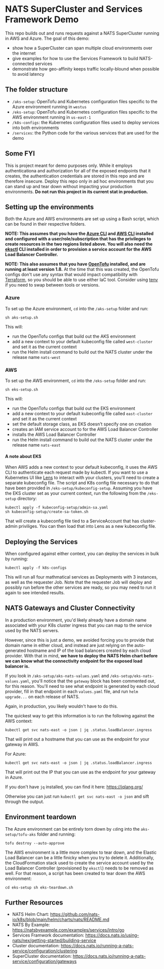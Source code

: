 # NATS SuperCluster and Services Framework Demo

This repo builds out and runs requests against a NATS SuperCluster running in AWS and Azure. The goal of this demo:

- show how a SuperCluster can span multiple cloud environments over the internet
- give examples for how to use the Services Framework to build NATS-connected services
- demonstrate how geo-affinity keeps traffic locally-blound when possible to avoid latency

## The folder structure

- `/aks-setup`: OpenTofu and Kubernetes configuration files specific to the Azure environment running in `westus`
- `/eks-setup`: OpenTofu and Kubernetes configuration files specific to the AWS environment running in `us-east-1`
- `/k8s-configs`: the Kubernetes configuration files used to deploy services into both environments
- `/services`: the Python code for the various services that are used for the demo

## Some FYI

This is project meant for demo purposes only. While it employs authenticationa and authorization for all of the exposed endpoints that it creates, the authentication credentials are stored in this repo and are therefore insecure. Deploy this repo only in ad hoc environments that you can stand up and tear down without impacting your production environments. **Do not run this project in its current stat in production.**

## Setting up the environments

Both the Azure and AWS environments are set up using a Bash script, which can be found in their respective folders.

**NOTE: This assumes that you have the [Azure CLI](https://learn.microsoft.com/en-us/cli/azure/install-azure-cli) and [AWS CLI](https://docs.aws.amazon.com/cli/latest/userguide/getting-started-install.html) installed and configured with a user/role/subscription that has the privileges to create resources in the two regions listed above. You will also need the [eksctl](https://eksctl.io/installation/) CLI installed in order to provision a service account for the AWS Load Balancer Controller.**

**NOTE: This also assumes that you have [OpenTofu](https://opentofu.org/docs/intro/install/) installed, and are running at least version 1.8.** At the time that this was created, the OpenTofu configs don't use any syntax that would impact compatibility with [Terraform](https://www.terraform.io/), so you should be able to use either IaC tool. Consider using [tenv](https://github.com/tofuutils/tenv) if you need to swap between tools or versions.

### Azure

To set up the Azure environment, `cd` into the `/aks-setup` folder and run:

```
sh aks-setup.sh
```

This will:
- run the OpenTofu configs that build out the AKS environment
- add a new context to your default kubeconfig file called `west-cluster` and set it as the current context
- run the Helm install command to build out the NATS cluster under the release name `nats-west`

### AWS

To set up the AWS environment, `cd` into the `/eks-setup` folder and run:

```
sh eks-setup.sh
```

This will:
- run the OpenTofu configs that build out the EKS environment
- add a new context to your default kubeconfig file called `east-cluster` and set it as the current context
- set the default storage class, as EKS doesn't specify one on creation
- creates an IAM service account to for the AWS Load Balancer Controller
- installs the AWS Load Balancer Controller
- run the Helm install command to build out the NATS cluster under the release name `nats-east`

#### A note about EKS

When AWS adds a new context to your default kubeconfig, it uses the AWS CLI to authenticate each request made by kubectl. If you want to use a Kubernetes UI like [Lens](https://k8slens.dev/) to interact with your clusters, you'll need to create a separate kubeconfig file. The script and K8s config file necessary to do that have been provided in `/eks-setup/kubeconfig-setup`. Assuming you have the EKS cluster set as your current context, run the following from the `/eks-setup` directory:

```
kubectl apply -f kubeconfig-setup/admin-sa.yaml
sh kubeconfig-setup/create-sa-token.sh
```

That will create a kubeconfig file tied to a ServiceAccount that has cluster-admin priviliges. You can then load that into Lens as a new kubeconfig file.

## Deploying the Services

When configured against either context, you can deploy the services in bulk by running:

```
kubectl apply -f k8s-configs
```

This will run all four mathmatical services as Deployments with 3 instances, as well as the requester Job. Note that the requester Job will deploy and possibly run before the other services are ready, so you may need to run it again to see intended results.

## NATS Gateways and Cluster Connectivity

In a production environment, you'd likely already have a domain name associated with your K8s cluster ingress that you can map to the service used by the NATS servers.

However, since this is just a demo, we avoided forcing you to provide that domain name in either cloud, and instead are just relying on the auto-generated hostname and IP of the load balancers created by each cloud provider. With that in mind, **we have to deploy the NATS Helm chart before we can know what the connectivity endpoint for the exposed load balancer is.**

If you look in `/aks-setup/aks-nats-values.yaml` and `/eks-setup/eks-nats-values.yaml`, you'll notice that the `gateway` block has been commented out, for this reason. You'll need to see what endpoint is generated by each cloud provider, fill in that endpoint in each `values.yaml` file, and run `helm upgrade...` on each release of NATS.

Again, in production, you likely wouldn't have to do this.

The quickest way to get this information is to run the following against the AWS context:

```
kubectl get svc nats-east -o json | jq .status.loadBalancer.ingress
```

That will print out a hostname that you can use as the endpoint for your gateway in AWS.

For Azure:

```
kubectl get svc nats-east -o json | jq .status.loadBalancer.ingress
```

That will print out the IP that you can use as the endpoint for your gateway in Azure.

If you don't have `jq` installed, you can find it here: https://jqlang.org/

Otherwise you can just run `kubectl get svc nats-east -o json` and sift through the output.

## Environment teardown

The Azure environment can be entirely torn down by `cd`ing into the `aks-setup/tofu-aks` folder and running:

```
tofu destroy --auto-approve
```

The AWS environment is a little more complex to tear down, and the Elastic Load Balancer can be a little finicky when you try to delete it. Additionally, the CloudFormation stack used to create the service account used by the Load Balancer Controller (provisioned by `eksctl`) needs to be removed as well. For that reason, a script has been created to tear down the AWS environment:

``
cd eks-setup
sh eks-teardown.sh
``

## Further Resources

- NATS Helm Chart: https://github.com/nats-io/k8s/blob/main/helm/charts/nats/README.md
- NATS By Example: https://natsbyexample.com/examples/services/intro/go
- Services Framwork documentation: https://docs.nats.io/using-nats/nex/getting-started/building-service
- Cluster documentation: https://docs.nats.io/running-a-nats-service/configuration/clustering
- SuperCluster documentation: https://docs.nats.io/running-a-nats-service/configuration/gateways
